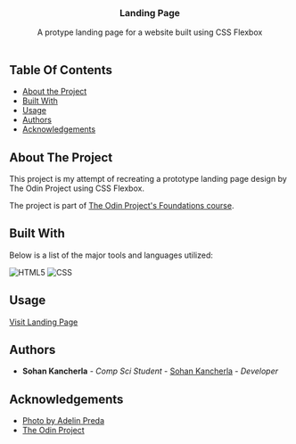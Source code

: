 <br/>
<p align="center">
  <h3 align="center">Landing Page</h3>

  <p align="center">
    A protype landing page for a website built using CSS Flexbox
    <br/>
    <br/>
  </p>
</p>

## Table Of Contents

* [About the Project](#about-the-project)
* [Built With](#built-with)
* [Usage](#usage)
* [Authors](#authors)
* [Acknowledgements](#acknowledgements)

## About The Project

This project is my attempt of recreating a prototype landing page design by The Odin Project using CSS Flexbox.

The project is part of [The Odin Project's Foundations course](https://www.theodinproject.com/lessons/foundations-landing-page).

## Built With

Below is a list of the major tools and languages utilized:

  ![HTML5](https://img.shields.io/badge/html5-%23E34F26.svg?style=for-the-badge&logo=html5&logoColor=white)
  ![CSS](https://img.shields.io/badge/CSS3-1572B6?style=for-the-badge&logo=css3&logoColor=white)

## Usage

[Visit Landing Page](https://sohankancherla.github.io/odin-recipes/)

## Authors

* **Sohan Kancherla** - *Comp Sci Student* - [Sohan Kancherla](https://github.com/sohankancherla) - *Developer*

## Acknowledgements

* [Photo by Adelin Preda]("https://unsplash.com/photos/a-view-of-the-night-showing-stars--tOr_T4qTpQ/")  
* [The Odin Project](https://www.theodinproject.com/)




